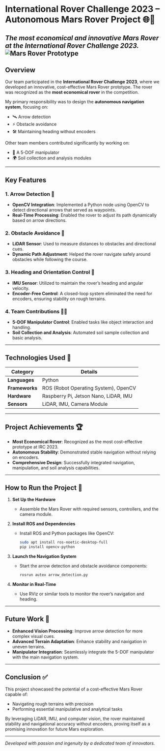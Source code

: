 # International Rover Challenge 2023 – Autonomous Mars Rover Project 🌐🚀


*The most economical and innovative Mars Rover at the International Rover Challenge 2023.*
![Mars Rover Prototype]()
---

## Overview

Our team participated in the **International Rover Challenge 2023**, where we developed an innovative, cost-effective Mars Rover prototype. The rover was recognized as the **most economical rover** in the competition.

My primary responsibility was to design the **autonomous navigation system**, focusing on:

- 🛰 Arrow detection
- ⚡ Obstacle avoidance
- 🛠️ Maintaining heading without encoders

Other team members contributed significantly by working on:

- 🤖 A 5-DOF manipulator
- 🌍 Soil collection and analysis modules

---

## Key Features

### 1. Arrow Detection 🔹

- **OpenCV Integration**: Implemented a Python node using OpenCV to detect directional arrows that served as waypoints.
- **Real-Time Processing**: Enabled the rover to adjust its path dynamically based on arrow directions.

### 2. Obstacle Avoidance 🌲

- **LiDAR Sensor**: Used to measure distances to obstacles and directional cues.
- **Dynamic Path Adjustment**: Helped the rover navigate safely around obstacles while following the course.

### 3. Heading and Orientation Control 🌌

- **IMU Sensor**: Utilized to maintain the rover’s heading and angular velocity.
- **Encoder-Free Control**: A closed-loop system eliminated the need for encoders, ensuring stability on rough terrains.

### 4. Team Contributions 🔧🔬

- **5-DOF Manipulator Control**: Enabled tasks like object interaction and handling.
- **Soil Collection and Analysis**: Automated soil sample collection and basic analysis.

---

## Technologies Used 🧰

| **Category**   | **Details**                           |
| -------------- | ------------------------------------- |
| **Languages**  | Python                                |
| **Frameworks** | ROS (Robot Operating System), OpenCV  |
| **Hardware**   | Raspberry Pi, Jetson Nano, LiDAR, IMU |
| **Sensors**    | LiDAR, IMU, Camera Module             |

---

## Project Achievements 🏆

- **Most Economical Rover**: Recognized as the most cost-effective prototype at IRC 2023.
- **Autonomous Stability**: Demonstrated stable navigation without relying on encoders.
- **Comprehensive Design**: Successfully integrated navigation, manipulation, and soil analysis capabilities.

---

## How to Run the Project 🚪

1. **Set Up the Hardware**

   - Assemble the Mars Rover with required sensors, controllers, and the camera module.

2. **Install ROS and Dependencies**

   - Install ROS and Python packages like OpenCV:
     ```bash
     sudo apt install ros-noetic-desktop-full
     pip install opencv-python
     ```

3. **Launch the Navigation System**

   - Start the arrow detection and obstacle avoidance components:
     ```bash
     rosrun autex arrow_detection.py
     ```

4. **Monitor in Real-Time**

   - Use RViz or similar tools to monitor the rover’s navigation and heading.

---

## Future Work 🔄

- **Enhanced Vision Processing**: Improve arrow detection for more complex visual cues.
- **Advanced Terrain Adaptation**: Enhance stability and navigation in uneven terrains.
- **Manipulator Integration**: Seamlessly integrate the 5-DOF manipulator with the main navigation system.

---

## Conclusion ✅

This project showcased the potential of a cost-effective Mars Rover capable of:

- Navigating rough terrains with precision
- Performing essential manipulative and analytical tasks

By leveraging LiDAR, IMU, and computer vision, the rover maintained stability and navigational accuracy without encoders, proving itself as a promising innovation for future Mars exploration.

---

*Developed with passion and ingenuity by a dedicated team of innovators.*

